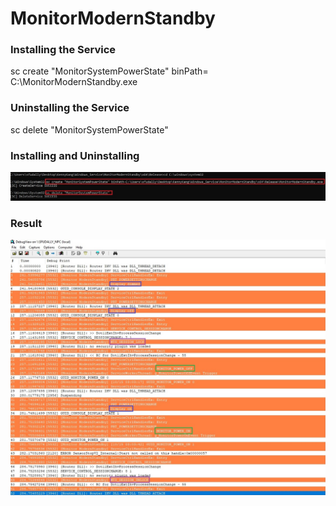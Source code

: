 # MonitorModernStandby

### Installing the Service
sc create "MonitorSystemPowerState" binPath= C:\MonitorModernStandby.exe

### Uninstalling the Service
sc delete "MonitorSystemPowerState"


### Installing and Uninstalling
![Installing and Uninstalling.](image/Installing_and_Uninstalling_the_Service.jpg "Installing and Uninstalling..")


### Result
![Service Result.](image/ServiceResult.jpg "Service Result.")
